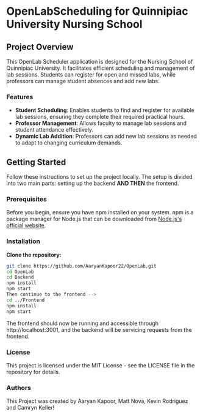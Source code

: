 # OpenLabScheduling for Quinnipiac University Nursing School

## Project Overview

This OpenLab Scheduler application is designed for the Nursing School of Quinnipiac University. It facilitates efficient scheduling and management of lab sessions. Students can register for open and missed labs, while professors can manage student absences and add new labs.

### Features

- **Student Scheduling**: Enables students to find and register for available lab sessions, ensuring they complete their required practical hours.
- **Professor Management**: Allows faculty to manage lab sessions and student attendance effectively.
- **Dynamic Lab Addition**: Professors can add new lab sessions as needed to adapt to changing curriculum demands.

## Getting Started

Follow these instructions to set up the project locally. The setup is divided into two main parts: setting up the backend **AND THEN** the frontend.

### Prerequisites

Before you begin, ensure you have npm installed on your system. npm is a package manager for Node.js that can be downloaded from [Node.js's official website](https://nodejs.org/en).

### Installation

**Clone the repository:**

```bash
git clone https://github.com/AaryanKapoor22/OpenLab.git
cd OpenLab
cd Backend
npm install
npm start
Then continue to the frontend -->
cd ../Frontend
npm install
npm start
```
The frontend should now be running and accessible through http://localhost:3001, and the backend will be servicing requests from the frontend.

### License

This project is licensed under the MIT License - see the LICENSE file in the repository for details.

### Authors

This Project was created by Aaryan Kapoor, Matt Nova, Kevin Rodriguez and Camryn Keller!
